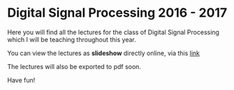 # Digital Signal Processing 2016 - 2017

Here you will find all the lectures for the class of Digital Signal Processing which I will be teaching throughout this year.

You can view the lectures as **slideshow** directly online, via this [link](http://nbviewer.jupyter.org/github/nikcleju/DSP20162017/tree/master/Lectures/)

The lectures will also be exported to pdf soon.

Have fun!
